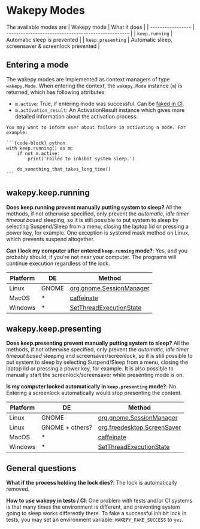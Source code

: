 # Wakepy Modes



The available modes are 
| Wakepy mode       | What it does                                        |
| ----------------- | --------------------------------------------------- |
| `keep.running`    | Automatic sleep is prevented                        |
| `keep.presenting` | Automatic sleep, screensaver & screenlock prevented |

## Entering a mode

The wakepy modes are implemented as context managers of type `wakepy.Mode`. When entering the context, the `wakepy.Mode` instance (`m`) is returned, which has following attributes:

- `m.active`: True, if entering mode was successful. Can be [faked in CI](./tests-and-ci.md#wakepy_fake_success).
- `m.activation_result`: An ActivationResult instance which gives more detailed information about the activation process.

````{tip} 
You may want to inform user about failure in activating a mode. For example:

```{code-block} python
with keep.running() as m:
    if not m.active:
        print('Failed to inhibit system sleep.')

    do_something_that_takes_long_time()
```
````

## wakepy.keep.running


**Does keep.running prevent manually putting system to sleep?** All the methods, if not otherwise specified, only prevent the *automatic, idle timer timeout based* sleeping, so it is still possible to put system to sleep by selecting Suspend/Sleep from a menu, closing the laptop lid or pressing a power key, for example. One exception is systemd mask method on Linux, which prevents suspend altogether.

**Can I lock my computer after entered `keep.running` mode?**: Yes, and you probably should, if you're not near your computer. The programs will continue execution regardless of the lock.


| Platform | DE    | Method                                                             |
| -------- | ----- | ------------------------------------------------------------------ |
| Linux    | GNOME | [org.gnome.SessionManager](#keep-running-org-gnome-sessionmanager) |
| MacOS    | *     | [caffeinate](#keep-running-macos-caffeinate)                       |
| Windows  | *     | [SetThreadExecutionState](#keep-running-windows-stes)              |


## wakepy.keep.presenting


**Does keep.presenting prevent manually putting system to sleep?** All the methods, if not otherwise specified, only prevent the *automatic, idle timer timeout based*  sleeping and screensaver/screenlock, so it is still possible to put system to sleep by selecting Suspend/Sleep from a menu, closing the laptop lid or pressing a power key, for example. It is also possible to manually start the screenlock/screensaver while presenting mode is on. 

**Is my computer locked automatically in `keep.presenting` mode?**: No. Entering a screenlock automatically would stop presenting the content. 

| Platform | DE              | Method                                                                      |
| -------- | --------------- | --------------------------------------------------------------------------- |
| Linux    | GNOME           | [org.gnome.SessionManager](#keep-presenting-org-gnome-sessionmanager)       |
| Linux    | GNOME + others? | [org.freedesktop.ScreenSaver](#keep-presenting-org-freedesktop-screensaver) |
| MacOS    | *               | [caffeinate](#keep-presenting-macos-caffeinate)                             |
| Windows  | *               | [SetThreadExecutionState](#keep-presenting-windows-stes)                    |


## General questions
**What if the process holding the lock dies?**: The lock is automatically removed. 

**How to use wakepy in tests / CI**: One problem with tests and/or CI systems is that many times the environment is different, and preventing system going to sleep works differently there. To fake a successful inhibit lock in tests, you may set an environment variable: `WAKEPY_FAKE_SUCCESS` to `yes`.